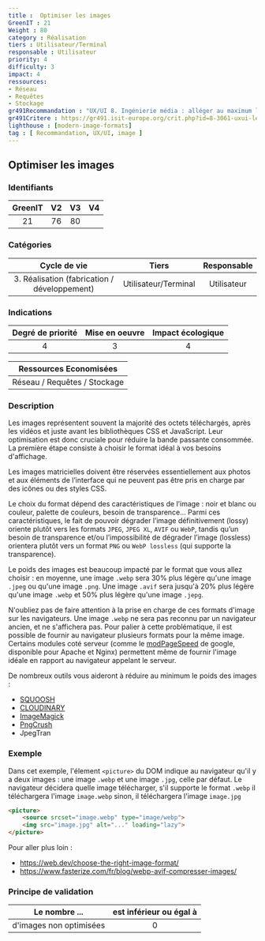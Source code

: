 ```yaml
---
title :  Optimiser les images
GreenIT : 21
Weight : 80
category : Réalisation
tiers : Utilisateur/Terminal
responsable : Utilisateur
priority: 4
difficulty: 3
impact: 4
ressources:
- Réseau
- Requêtes
- Stockage
gr491Recommandation : "UX/UI 8. Ingénierie média : alléger au maximum les médias du service numérique ( images, animations, contenu ... )"
gr491Critere : https://gr491.isit-europe.org/crit.php?id=8-3061-uxui-le-volume-de-donnees-echangees-pour-la
lighthouse : [modern-image-formats]
tag : [ Recommandation, UX/UI, image ]
---
```


## Optimiser les images

### Identifiants
| GreenIT |  V2  |  V3  |  V4  |
|:-------:|:----:|:----:|:----:|
|  21     | 76   |  80  |      |

### Catégories

| Cycle de vie |  Tiers  |  Responsable  |
|:---------:|:----:|:----:|
| 3. Réalisation (fabrication / développement) | Utilisateur/Terminal | Utilisateur |

### Indications

| Degré de priorité |      Mise en oeuvre       |  Impact écologique    |
|:-------------------:|:-------------------------:|:---------------------:|
| 4 | 3 | 4 |

|Ressources Economisées                                      |
|:----------------------------------------------------------:|
| Réseau / Requêtes /  Stockage |

### Description
Les images représentent souvent la majorité des octets téléchargés, après les vidéos et juste avant les bibliothèques CSS et JavaScript.
Leur optimisation est donc cruciale pour réduire la bande passante consommée. La première étape consiste à choisir le format idéal
à vos besoins d'affichage. 

Les images matricielles doivent être réservées essentiellement aux photos et aux éléments de l’interface qui ne peuvent 
pas être pris en charge par des icônes ou des styles CSS.

Le choix du format dépend des caractéristiques de l’image : noir et blanc ou couleur, palette de couleurs, 
besoin de transparence… Parmi ces caractéristiques, le fait de pouvoir dégrader l’image définitivement (lossy) oriente 
plutôt vers les formats `JPEG`, `JPEG XL`, `AVIF` ou `WebP`, tandis qu’un besoin de transparence et/ou l’impossibilité de dégrader 
l’image (lossless) orientera plutôt vers un format `PNG` ou `WebP lossless` (qui supporte la transparence).

Le poids des images est beaucoup impacté par le format que vous allez choisir : en moyenne, une image `.webp` sera 30% plus légère
qu'une image `.jpeg` ou qu'une image `.png`. Une image `.avif` sera jusqu'à 20% plus légère qu'une image `.webp` et 50% plus légère 
qu'une image `.jepg`.

N'oubliez pas de faire attention à la prise en charge de ces formats d'image sur les navigateurs. Une image `.webp`
ne sera pas reconnu par un navigateur ancien, et ne s'affichera pas. Pour palier à cette problématique, il est possible de 
fournir au navigateur plusieurs formats pour la même image. 
Certains modules coté serveur (comme le [modPageSpeed](https://www.modpagespeed.com/) de google, disponible pour Apache et Nginx) 
permettent même de fournir l'image idéale en rapport au navigateur appelant le serveur.

De nombreux outils vous aideront à réduire au minimum le poids des images :
 - [SQUOOSH](https://squoosh.app)
 - [CLOUDINARY](https://webspeedtest.cloudinary.com/)
 - [ImageMagick](https://imagemagick.org/)
 - [PngCrush](https://pmt.sourceforge.io/pngcrush/)
 - JpegTran 

### Exemple
Dans cet exemple, l'élement `<picture>` du DOM indique au navigateur qu'il y a deux images : une image `.webp` et une image
`.jpg`, celle par défaut. Le navigateur décidera quelle image télécharger, s'il supporte le format `.webp` il téléchargera l'image 
`image.webp` sinon, il téléchargera l'image `image.jpg`

```html
<picture>
    <source srcset="image.webp" type="image/webp">
    <img src="image.jpg" alt="..." loading="lazy">
</picture>
```

Pour aller plus loin :
 - https://web.dev/choose-the-right-image-format/
 - https://www.fasterize.com/fr/blog/webp-avif-compresser-images/

### Principe de validation

| Le nombre ...     | est inférieur ou égal à   |  
|-------------------|:-------------------------:|
| d'images non optimisées  | 0  |
